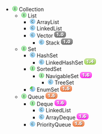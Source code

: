 * ![I] Collection
    * ![I] List
        * ![C] ArrayList
        * ![C] LinkedList
        * ![C] Vector ![0]
            * ![C] Stack ![0]
    * ![I] Set
        * ![C] HashSet
            * ![C] LinkedHashSet ![4]
        * ![I] SortedSet
            * ![I] NavigableSet ![6]
                * ![C] TreeSet
        * ![A] EnumSet ![5]
    * ![I] Queue ![5]
        * ![I] Deque ![6]
            * ![C] LinkedList
            * ![C] ArrayDeque ![6]
        * ![C] PriorityQueue ![5]

[C]: images/classTypeJavaClass.png
[A]: images/classTypeAbstract.png
[I]: images/classTypeInterface.png
[0]: images/j0.png
[4]: images/j4.png
[5]: images/j5.png
[6]: images/j6.png